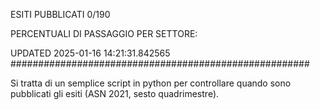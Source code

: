 ESITI PUBBLICATI 0/190 

PERCENTUALI DI PASSAGGIO PER SETTORE:

UPDATED 2025-01-16 14:21:31.842565
###################################################### 

Si tratta di un semplice script in python per controllare quando sono pubblicati gli esiti (ASN 2021, sesto quadrimestre).

